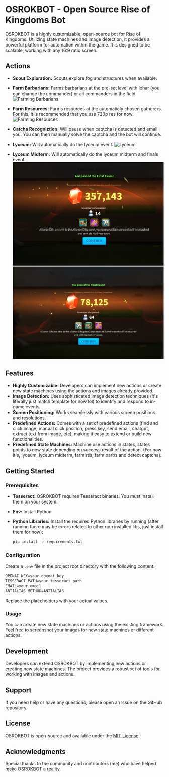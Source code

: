 
# OSROKBOT - Open Source Rise of Kingdoms Bot

OSROKBOT is a highly customizable, open-source bot for Rise of Kingdoms. Utilizing state machines and image detection, it provides a powerful platform for automation within the game. It is designed to be scalable, working with any 16:9 ratio screen.

## Actions

- **Scout Exploration:** Scouts explore fog and structures when available.
- **Farm Barbarians:** Farms barbarians at the pre-set level with lohar (you can change the commander) or all commanders in the field.
![Farming Barbarians](Media/Readme/farmbarbs.gif)

- **Farm Resources:** Farms resources at the automaticly chosen gatherers. For this, it is recommended that you use 720p res for now.
![Farming Resources](Media/Readme/farmrss.gif)
- **Catcha Recogniztion:** Will pause when captcha is detected and email you. You can then manually solve the captcha and the bot will continue.
- **Lyceum:** Will automatically do the lyceum event.
![Lyceum](Media/Readme/lyceum.gif)
- **Lyceum Midterm:** Will automatically do the lyceum midterm and finals event.
![Lyceum](Media/Readme/lyceumwin1.png) 
![Lyceum](Media/Readme/lyceumwin2.png)


## Features

- **Highly Customizable:** Developers can implement new actions or create new state machines using the actions and images already provided.
- **Image Detection:** Uses sophisticated image detection techniques (it's literally just match template for now lol) to identify and respond to in-game events.
- **Screen Positioning:** Works seamlessly with various screen positions and resolutions.
- **Predefined Actions:** Comes with a set of predefined actions (find and click image, manual click position, press key, send email, chatgpt, extract text from image, etc), making it easy to extend or build new functionalities.
- **Predefined State Machines:** Machine use actions in states, states points to new state depending on success result of the action. (For now it's, lyceum, lyceum midterm, farm rss, farm barbs and detect captcha).

## Getting Started

### Prerequisites

- **Tesseract:** OSROKBOT requires Tesseract binaries. You must install them on your system.
- **Env:** Install Python
- **Python Libraries:** Install the required Python libraries by running (after running there may be errors related to other non installed libs, just install them for now):

  ```bash
  pip install -r requirements.txt
  ```

### Configuration

Create a `.env` file in the project root directory with the following content:

```env
OPENAI_KEY=your_openai_key
TESSERACT_PATH=your_tesseract_path
EMAIL=your_email
ANTIALIAS_METHOD=ANTIALIAS
```

Replace the placeholders with your actual values.

### Usage

You can create new state machines or actions using the existing framework. Feel free to screenshot your images for new state machines or different actions.

## Development

Developers can extend OSROKBOT by implementing new actions or creating new state machines. The project provides a robust set of tools for working with images and actions.

## Support

If you need help or have any questions, please open an issue on the GitHub repository.

## License

OSROKBOT is open-source and available under the [MIT License](LICENSE).

## Acknowledgments

Special thanks to the community and contributors (me) who have helped make OSROKBOT a reality.
